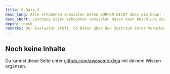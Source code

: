```yaml
---
title: O.Data_2
desc_long: Alle erhobenen sensiblen Daten DÜRFEN NICHT über die Dauer ihrer jeweiligen Verarbeitung hinaus im Hintergrundsystem gehalten werden.
desc_short: Löschung aller erhobenen sensiblen Daten nach Abschluss der Verarbeitung durch die Anwendung.
depth: check
remarks: Der Evaluator prüft, ob Daten über den Zeitraum ihrer Verarbeitung hinaus im Hintergrundsystem gehalten werden. Daten, die nicht mehr genutzt werden, müssen sicher gelöscht werden.
---
```


## Noch keine Inhalte

Du kannst diese Seite unter [github.com/awesome-diga](https://github.com/awesome-diga/tr-faq) mit deinem Wissen ergänzen.
